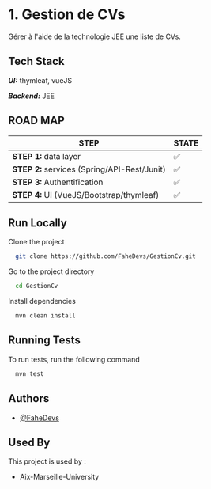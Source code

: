  # 1. Gestion de CVs

Gérer à l'aide de la technologie JEE une liste de CVs. 


## Tech Stack

**_UI:_** thymleaf, vueJS

**_Backend:_** JEE


## ROAD MAP 

| STEP                                         | STATE |
|----------------------------------------------|---|
| **STEP 1:** data layer                       | ✅ |
| **STEP 2:** services (Spring/API-Rest/Junit) |  ✅ |
| **STEP 3:** Authentification                 | ✅ |
| **STEP 4:** UI  (VueJS/Bootstrap/thymleaf)   |  ✅  |


## Run Locally

Clone the project

```bash
  git clone https://github.com/FaheDevs/GestionCv.git
```

Go to the project directory

```bash
  cd GestionCv
```

Install dependencies

```bash
  mvn clean install
```

## Running Tests

To run tests, run the following command

```bash
  mvn test 
```


## Authors

- [@FaheDevs](https://www.github.com/FaheDevs)


## Used By

This project is used by :

- Aix-Marseille-University
